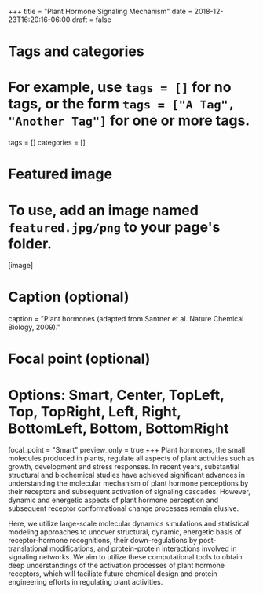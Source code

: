 +++
title = "Plant Hormone Signaling Mechanism"
date = 2018-12-23T16:20:16-06:00
draft = false

# Tags and categories
# For example, use `tags = []` for no tags, or the form `tags = ["A Tag", "Another Tag"]` for one or more tags.
tags = []
categories = []

# Featured image
# To use, add an image named `featured.jpg/png` to your page's folder. 
[image]
  # Caption (optional)
  caption = "Plant hormones (adapted from Santner et al. Nature Chemical Biology, 2009)."

  # Focal point (optional)
  # Options: Smart, Center, TopLeft, Top, TopRight, Left, Right, BottomLeft, Bottom, BottomRight
  focal_point = "Smart"
  preview_only = true
+++
Plant hormones, the small molecules produced in plants, regulate all aspects of plant activities such as growth, development and stress responses. In recent years, substantial structural and biochemical studies have achieved significant advances in understanding the molecular mechanism of plant hormone perceptions by their receptors and subsequent activation of signaling cascades. However, dynamic and energetic aspects of plant hormone perception and subsequent receptor conformational change processes remain elusive.

Here, we utilize large-scale molecular dynamics simulations and statistical modeling approaches to uncover structural, dynamic, energetic basis of receptor-hormone recognitions, their down-regulations by post-translational modifications, and protein-protein interactions involved in signaling networks. We aim to utilize these computational tools to obtain deep understandings of the activation processes of plant hormone receptors, which will faciliate future chemical design and protein engineering efforts in regulating plant activities. 
